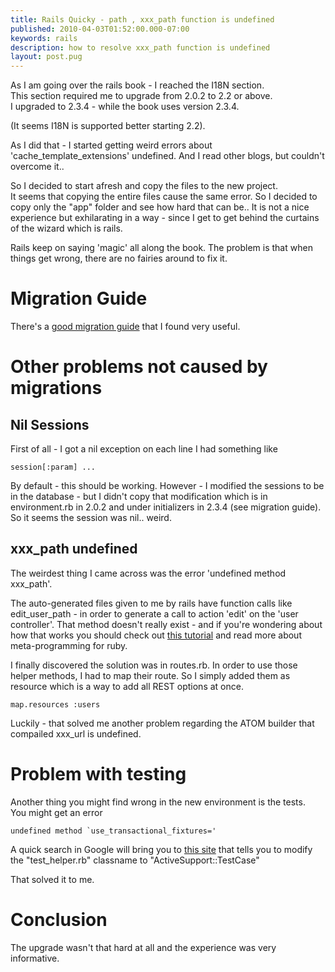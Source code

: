 ```yaml
---
title: Rails Quicky - path , xxx_path function is undefined
published: 2010-04-03T01:52:00.000-07:00
keywords: rails
description: how to resolve xxx_path function is undefined
layout: post.pug
---
```


As I am going over the rails book - I reached the I18N section.  
This section required me to upgrade from 2.0.2 to 2.2 or above.  
I upgraded to 2.3.4 - while the book uses version 2.3.4\.  

(It seems I18N is supported better starting 2.2).  

As I did that - I started getting weird errors about 'cache_template_extensions' undefined. And I read other blogs, but couldn't overcome it..  

So I decided to start afresh and copy the files to the new project.  
It seems that copying the entire files cause the same error. So I decided to copy only the "app" folder and see how hard that can be.. It is not a nice experience but exhilarating in a way - since I get to get behind the curtains of the wizard which is rails.  

Rails keep on saying 'magic' all along the book. The problem is that when things get wrong, there are no fairies around to fix it.

# Migration Guide

There's a [good migration guide](http://cakebaker.42dh.com/2009/05/07/migration-from-rails-22-to-23/) that I found very useful.  

# Other problems not caused by migrations

## Nil Sessions

First of all - I got a nil exception on each line I had something like  

```
session[:param] ...
```

By default - this should be working. However - I modified the sessions to be in the database - but I didn't copy that modification which is in environment.rb in 2.0.2 and under initializers in 2.3.4 (see migration guide).  
So it seems the session was nil.. weird.  

## xxx_path undefined

The weirdest thing I came across was the error 'undefined method xxx_path'.  

The auto-generated files given to me by rails have function calls like  
edit_user_path - in order to generate a call to action 'edit' on the 'user controller'. That method doesn't really exist - and if you're wondering about how that works you should check out [this tutorial](http://rubylearning.com/satishtalim/ruby_method_missing.html) and read more about meta-programming for ruby.  

I finally discovered the solution was in routes.rb. In order to use those helper methods, I had to map their route. So I simply added them as resource which is a way to add all REST options at once.  

```
map.resources :users
```

Luckily - that solved me another problem regarding the ATOM builder that compailed xxx_url is undefined.  

# Problem with testing

Another thing you might find wrong in the new environment is the tests.  
You might get an error  

```
undefined method `use_transactional_fixtures='
```

A quick search in Google will bring you to [this site](http://www.themomorohoax.com/2008/12/17/rails-2-3-tests) that tells you to modify the "test_helper.rb" classname to "ActiveSupport::TestCase"  

That solved it to me.  

# Conclusion

The upgrade wasn't that hard at all and the experience was very informative.